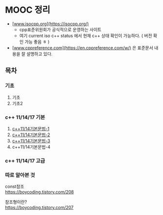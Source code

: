 # MOOC 정리 

- [www.isocpp.org](https://isocpp.org/)
  - cpp표준위원회가 공식적으로 운영하는 사이트
  - 여기 current iso c++ status 에서 현재 c++ 상태 확인이 가능하다. ( 버전 확인 가능 좋음 ㅎ )
- [www.cppreference.com](https://en.cppreference.com/w/) 은 표준문서 내용을 잘 설명하고 있다.
  
## 목차

### 기초

1. 기초
2. 기초2

### c++ 11/14/17 기본

1. [c++11/14기본문법-1](c++11,14기본문법(1).md)
2. [c++11/14기본문법-2](c++11,14기본문법(2).md)
3. [c++11/14기본문법-3](c++11,14기본문법(3).md)
4. c++11/14기본문법-4

### c++ 11/14/17 고급

### 따로 알아본 것

const참조  
https://boycoding.tistory.com/208

참조형이란?   
https://boycoding.tistory.com/207
